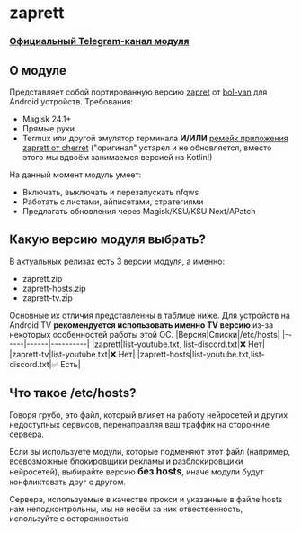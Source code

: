 # zaprett

### [Официальный Telegram-канал модуля](https://t.me/zaprett_module)

## О модуле
Представляет собой портированную версию [zapret](https://github.com/bol-van/zapret/) от [bol-van](https://github.com/bol-van/) для Android устройств.
Требования:
* Magisk 24.1+
* Прямые руки
* Termux или другой эмулятор терминала **И/ИЛИ**  [ремейк приложения zaprett от cherret](https://еithub.com/CherretGit/zaprett-app) ("оригинал" устарел и не обновляется, вместо этого мы вдвоём занимаемся версией на Kotlin!)

На данный момент модуль умеет:
+ Включать, выключать и перезапускать nfqws
+ Работать с листами, айписетами, стратегиями
+ Предлагать обновления через Magisk/KSU/KSU Next/APatch

## Какую версию модуля выбрать?

В актуальных релизах есть 3 версии модуля, а именно:
- zaprett.zip
- zaprett-hosts.zip
- zaprett-tv.zip

Основные их отличия представленны в таблице ниже.
Для устройств на Android TV **рекомендуется использовать именно TV версию** из-за некоторых особенностей работы этой ОС.
|Версия|Списки|/etc/hosts|
|------|------|----------|
|zaprett|list-youtube.txt, list-discord.txt|:x: Нет|
|zaprett-tv|list-youtube.txt|:x: Нет|
|zaprett-hosts|list-youtube.txt,list-discord.txt|:white_check_mark: Есть|

## Что такое /etc/hosts?
Говоря грубо, это файл, который влияет на работу нейросетей и других недоступных сервисов, перенаправляя ваш траффик на сторонние сервера.

Если вы используете модули, которые подменяют этот файл (например, всевозможные блокировщики рекламы и разблокировщики нейросетей), выбирайте версию <big>**без hosts**</big>, иначе модули будут конфликтовать друг с другом.

Сервера, используемые в качестве прокси и указанные в файле hosts нам неподконтрольны, мы не несём за них отвественность, используйте с осторожностью


